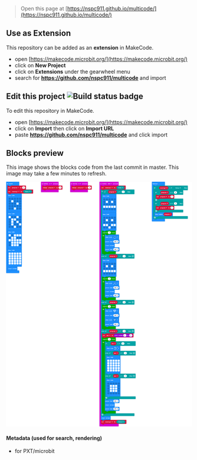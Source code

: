 
> Open this page at [https://nspc911.github.io/multicode/](https://nspc911.github.io/multicode/)

## Use as Extension

This repository can be added as an **extension** in MakeCode.

* open [https://makecode.microbit.org/](https://makecode.microbit.org/)
* click on **New Project**
* click on **Extensions** under the gearwheel menu
* search for **https://github.com/nspc911/multicode** and import

## Edit this project ![Build status badge](https://github.com/nspc911/multicode/workflows/MakeCode/badge.svg)

To edit this repository in MakeCode.

* open [https://makecode.microbit.org/](https://makecode.microbit.org/)
* click on **Import** then click on **Import URL**
* paste **https://github.com/nspc911/multicode** and click import

## Blocks preview

This image shows the blocks code from the last commit in master.
This image may take a few minutes to refresh.

![A rendered view of the blocks](https://github.com/nspc911/multicode/raw/master/.github/makecode/blocks.png)

#### Metadata (used for search, rendering)

* for PXT/microbit
<script src="https://makecode.com/gh-pages-embed.js"></script><script>makeCodeRender("{{ site.makecode.home_url }}", "{{ site.github.owner_name }}/{{ site.github.repository_name }}");</script>
